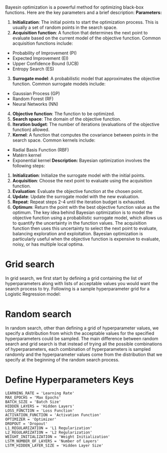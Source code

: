 Bayesin optimization is a powerful method for optimizing black-box functions. Here are the key parameters and a brief description:
**Parameters:**
1. **Initialization**: The initial points to start the optimization process. This is usually a set of random points in the search space.
2. **Acquisition function**: A function that determines the next point to evaluate based on the current model of the objective function. Common acquisition functions include:
* Probability of Improvement (PI)
* Expected Improvement (EI)
* Upper Confidence Bound (UCB)
* Entropy Search (ES)
3. **Surrogate model**: A probabilistic model that approximates the objective function. Common surrogate models include:
* Gaussian Process (GP)
* Random Forest (RF)
* Neural Networks (NN)
4. **Objective function**: The function to be optimized.
5. **Search space**: The domain of the objective function.
6. **Iteration budget**: The number of iterations (evaluations of the objective function) allowed.
7. **Kernel**: A function that computes the covariance between points in the search space. Common kernels include:
* Radial Basis Function (RBF)
* Matérn kernel
* Exponential kernel
**Description:**
Bayesian optimization involves the following steps:
1. **Initialization**: Initialize the surrogate model with the initial points.
2. **Acquisition**: Choose the next point to evaluate using the acquisition function.
3. **Evaluation**: Evaluate the objective function at the chosen point.
4. **Update**: Update the surrogate model with the new evaluation.
5. **Repeat**: Repeat steps 2-4 until the iteration budget is exhausted.
6. **Optimum**: Return the point with the best objective function value as the optimum.
The key idea behind Bayesian optimization is to model the objective function using a probabilistic surrogate model, which allows us to quantify the uncertainty in the function values. The acquisition function then uses this uncertainty to select the next point to evaluate, balancing exploration and exploitation.
Bayesian optimization is particularly useful when the objective function is expensive to evaluate, noisy, or has multiple local optima.



# Grid search
   In grid search, we first start by defining a grid containing the list of hyperparameters along with lists of acceptable values you would want the search process to try. Following is a sample    hyperparameter grid for a Logistic Regression model:   
   
# Random search
In random search, other than defining a grid of hyperparameter values, we specify a distribution from which the acceptable values for the specified hyperparameters could be sampled. The main difference between random search and grid search is that instead of trying all the possible combinations of hyperparameters, each combination of hyperparameters is sampled randomly and the hyperparameter values come from the distribution that we specify at the beginning of the random search process.

# Define Hyperparameters Keys

    LEARNING_RATE = 'Learning Rate'
    MAX_EPOCHS = 'Max Epochs'
    BATCH_SIZE = 'Batch Size'
    HIDDEN_LAYERS = 'Hidden Layers'
    LOSS_FUNCTION = 'Loss Function'
    ACTIVATION_FUNCTION = 'Activation Function'
    OPTIMIZER = 'Optimizer'
    DROPOUT = 'Dropout'
    L1_REGULARIZATION = 'L1 Regularization'
    L2_REGULARIZATION = 'L2 Regularization'
    WEIGHT_INITIALIZATION = 'Weight Initialization'
    LSTM_NUMBER_OF_LAYERS = 'Number of Layers'
    LSTM_HIDDEN_LAYER_SIZE = 'Hidden Layer Size'
